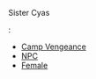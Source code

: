 


Sister Cyas

: 

-   [Camp Vengeance](http://10.0.0.60/index.php?title=Category:Camp_Vengeance&action=edit&redlink=1 "Category:Camp Vengeance (page does not exist)")
-   [NPC](http://10.0.0.60/index.php/Category:NPC "Category:NPC")
-   [Female](http://10.0.0.60/index.php/Category:Female "Category:Female")